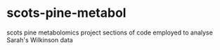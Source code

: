 # scots-pine-metabol
scots pine metabolomics project
sections of code employed to analyse Sarah's Wilkinson data
